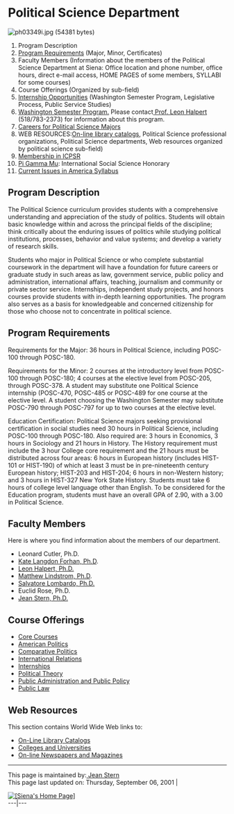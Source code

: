 # Political Science Department

![ph03349i.jpg \(54381 bytes\)](images/ph03349i.jpg)



  1. Program Description
  2. [Program Requirements](requirements.htm) (Major, Minor, Certificates)
  3. Faculty Members (Information about the members of the Political Science Department at Siena: Office location and phone number, office hours, direct e-mail access, HOME PAGES of some members, SYLLABI for some courses)
  4. Course Offerings (Organized by sub-field)
  5. [Internship Opportunities](ftp://web:siena@siena.edu/acadprog/ps/int.html) (Washington Semester Program, Legislative Process, Public Service Studies)
  6. [Washington Semester Program.](http://www.american.edu/other.depts/washsem_worldcaps/washsem.htm) Please contact[ Prof. Leon Halpert](mailto:Halpert@Siena.edu) (518/783-2373) for information about this program. 
  7. [Careers for Political Science Majors](Careers.htm)
  8. WEB RESOURCES:[On-line library catalogs](ftp://web:siena@siena.edu/acadprog/ps/library.html), Political Science professional organizations, Political Science departments, Web resources organized by political science sub-field)
  9. [Membership in ICPSR](ftp://web:siena@siena.edu/acadprog/ps/sl/consortium.html)
  10. [Pi Gamma Mu](http://www.sckans.edu/~pgm/home.html): International Social Science Honorary
  11. [Current Issues in America Syllabus](Stars%20on%20Ice%20Syll.htm)

## **Program Description**

The Political Science curriculum provides students with a comprehensive
understanding and appreciation of the study of politics. Students will obtain
basic knowledge within and across the principal fields of the discipline;
think critically about the enduring issues of politics while studying
political institutions, processes, behavior and value systems; and develop a
variety of research skills.

Students who major in Political Science or who complete substantial coursework
in the department will have a foundation for future careers or graduate study
in such areas as law, government service, public policy and administration,
international affairs, teaching, journalism and community or private sector
service. Internships, independent study projects, and honors courses provide
students with in-depth learning opportunities. The program also serves as a
basis for knowledgeable and concerned citizenship for those who choose not to
concentrate in political science.

## **Program Requirements**

Requirements for the Major: 36 hours in Political Science, including POSC-100
through POSC-180.

Requirements for the Minor: 2 courses at the introductory level from POSC-100
through POSC-180; 4 courses at the elective level from POSC-205, through
POSC-378. A student may substitute one Political Science internship (POSC-470,
POSC-485 or POSC-489 for one course at the elective level. A student choosing
the Washington Semester may substitute POSC-790 through POSC-797 for up to two
courses at the elective level.

Education Certification: Political Science majors seeking provisional
certification in social studies need 30 hours in Political Science, including
POSC-100 through POSC-180. Also required are: 3 hours in Economics, 3 hours in
Sociology and 21 hours in History. The History requirement must include the 3
hour College core requirement and the 21 hours must be distributed across four
areas: 6 hours in European history (includes HIST-101 or HIST-190) of which at
least 3 must be in pre-nineteenth century European history; HIST-203 and
HIST-204; 6 hours in non-Western history; and 3 hours in HIST-327 New York
State History.  Students must take 6 hours of college level language other
than English.  To be considered for the Education program, students must have
an overall GPA of 2.90, with a 3.00 in Political Science.

## **Faculty Members**

Here is where you find information about the members of our department.

  * Leonard Cutler, Ph.D.
  * [Kate Langdon Forhan, Ph.D](http://www.siena.edu/forhan).
  * [Leon Halpert, Ph.D. ](http://www.siena.edu/halpert/)
  * [Matthew Lindstrom, Ph.D](http://www.siena.edu/lindstrom).
  * [Salvatore Lombardo, Ph.D.](http://www.siena.edu/lombardo/main.htm)
  * Euclid Rose, Ph.D.
  * [Jean Stern, Ph.D.](http://www.siena.edu/stern/)

## **Course Offerings**

  * [Core Courses](core.htm)
  * [American Politics](american.htm)
  * [Comparative Politics](comparative.htm)
  * [International Relations](internat.htm)
  * [Internships](intern.htm)
  * [Political Theory](theory.html)
  * [Public Administration and Public Policy](policy.htm)
  * [Public Law](law.htm)

## **Web Resources**

This section contains World Wide Web links to:

  * [On-Line Library Catalogs](libraries.htm)
  * [Colleges and Universities](http://dir.yahoo.com/Education/Higher_Education/Colleges_and_Universities/)
  * [On-line Newspapers and Magazines](http://www.siena.edu/foundations/Papers.html)



  

* * *

This page is maintained by:[ Jean Stern](mailto:stern@siena.edu)  
This page last updated on: Thursday, September 06, 2001 |

[![\[Siena's Home
Page\]](http://www.siena.edu/graphics/go2home.gif)](http://www.siena.edu/)  
---|---

